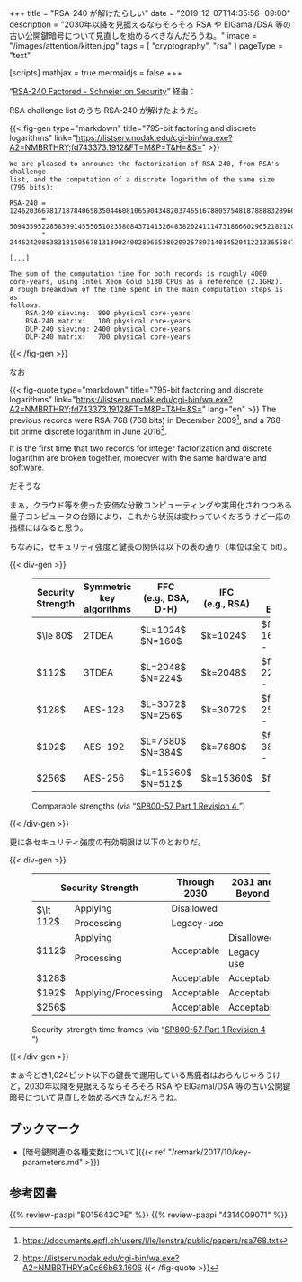 +++
title = "RSA-240 が解けたらしい"
date =  "2019-12-07T14:35:56+09:00"
description = "2030年以降を見据えるならそろそろ RSA や ElGamal/DSA 等の古い公開鍵暗号について見直しを始めるべきなんだろうね。"
image = "/images/attention/kitten.jpg"
tags = [ "cryptography", "rsa" ]
pageType = "text"

[scripts]
  mathjax = true
  mermaidjs = false
+++

“[RSA-240 Factored - Schneier on Security](https://www.schneier.com/blog/archives/2019/12/rsa-240_factore.html)” 経由：

RSA challenge list のうち RSA-240 が解けたようだ。

{{< fig-gen type="markdown" title="795-bit factoring and discrete logarithms" link="https://listserv.nodak.edu/cgi-bin/wa.exe?A2=NMBRTHRY;fd743373.1912&FT=M&P=T&H=&S=" >}}

```
We are pleased to announce the factorization of RSA-240, from RSA's challenge
list, and the computation of a discrete logarithm of the same size (795 bits):

RSA-240 = 124620366781718784065835044608106590434820374651678805754818788883289666801188210855036039570272508747509864768438458621054865537970253930571891217684318286362846948405301614416430468066875699415246993185704183030512549594371372159029236099
        = 509435952285839914555051023580843714132648382024111473186660296521821206469746700620316443478873837606252372049619334517
        * 244624208838318150567813139024002896653802092578931401452041221336558477095178155258218897735030590669041302045908071447

[...]

The sum of the computation time for both records is roughly 4000
core-years, using Intel Xeon Gold 6130 CPUs as a reference (2.1GHz).
A rough breakdown of the time spent in the main computation steps is as
follows.
    RSA-240 sieving:  800 physical core-years
    RSA-240 matrix:   100 physical core-years
    DLP-240 sieving: 2400 physical core-years
    DLP-240 matrix:   700 physical core-years
```

{{< /fig-gen >}}

なお

{{< fig-quote type="markdown" title="795-bit factoring and discrete logarithms" link="https://listserv.nodak.edu/cgi-bin/wa.exe?A2=NMBRTHRY;fd743373.1912&FT=M&P=T&H=&S=" lang="en" >}}
The previous records were RSA-768 (768 bits) in December 2009[^rsa2], and a 768-bit prime discrete logarithm in June 2016[^rsa3].

It is the first time that two records for integer factorization and discrete
logarithm are broken together, moreover with the same hardware and software.

[^rsa2]: https://documents.epfl.ch/users/l/le/lenstra/public/papers/rsa768.txt
[^rsa3]: https://listserv.nodak.edu/cgi-bin/wa.exe?A2=NMBRTHRY;a0c66b63.1606
{{< /fig-quote >}}

だそうな

まぁ，クラウド等を使った安価な分散コンピューティングや実用化されつつある量子コンピュータの台頭により，これから状況は変わっていくだろうけど一応の指標にはなると思う。

ちなみに，セキュリティ強度と鍵長の関係は以下の表の通り（単位は全て bit）。

{{< div-gen >}}
<figure lang="en">
<style>
main table.nist2 th  {
  vertical-align:middle;
  text-align: center;
}
main table.nist2 td  {
  vertical-align:middle;
  text-align: center;
}
</style>
<table class="nist2">
<thead>
<tr>
<th>Security<br>Strength</th>
<th>Symmetric<br> key<br> algorithms</th>
<th>FFC<br>(e.g., DSA, D-H)</th>
<th>IFC<br>(e.g., RSA)</th>
<th>ECC<br>(e.g., ECDSA)</th>
</tr>
</thead>
<tbody>
<tr><td> $\le 80$ </td><td>2TDEA</td><td> $L=1024$ <br> $N=160$ </td><td> $k=1024$ </td> <td> $f = 160\text{ - }223$ </td></tr>
<tr><td> $112$ </td><td>3TDEA</td><td> $L=2048$ <br> $N=224$ </td><td>$k=2048$</td> <td>$f = 224\text{ - }255$</td></tr>
<tr><td> $128$ </td><td>AES-128</td><td> $L=3072$ <br> $N=256$ </td><td>$k=3072$</td> <td>$f = 256\text{ - }383$</td></tr>
<tr><td> $192$ </td><td>AES-192</td><td> $L=7680$ <br> $N=384$ </td><td>$k=7680$</td> <td>$f = 384\text{ - }511$</td></tr>
<tr><td> $256$ </td><td>AES-256</td><td> $L=15360$ <br> $N=512$ </td><td>$k=15360$</td><td>$f=512+$</td></tr>
</tbody>
</table>
<figcaption>Comparable strengths (via <q><a href='https://doi.org/10.6028/NIST.SP.800-57pt1r4'>SP800-57 Part 1 Revision 4 <sup><i class='far fa-file-pdf'></i></sup></a></q>)</figcaption>
</figure>
{{< /div-gen >}}

更に各セキュリティ強度の有効期限は以下のとおりだ。

{{< div-gen >}}
<figure lang='en'>
<style>
main table.nist4 th  {
  vertical-align:middle;
  text-align: center;
}
main table.nist4 td  {
  vertical-align:middle;
  text-align: center;
}
</style>
<table class="nist4">
<thead>
<tr>
<th colspan='2'>Security Strength</th>
<th>Through<br> 2030</th>
<th>2031 and<br> Beyond</th>
</tr>
</thead>
<tbody>
<tr><td rowspan='2'>$\lt 112$</td><td>Applying</td>  <td colspan='2'>Disallowed</td></tr>
<tr>                              <td>Processing</td><td colspan='2'>Legacy-use</td></tr>
<tr><td rowspan='2'>$112$</td>    <td>Applying</td>  <td rowspan='2'>Acceptable</td><td>Disallowed</td></tr>
<tr>                              <td>Processing</td>                               <td>Legacy use</td></tr>

<tr><td>$128$</td>                <td rowspan='3'>Applying/Processing</td><td>Acceptable</td><td>Acceptable</td></tr>
<tr><td>$192$</td>                                   <td>Acceptable</td><td>Acceptable</td></tr>
<tr><td>$256$</td>                                   <td>Acceptable</td><td>Acceptable</td></tr>
</tbody>
</table>
<figcaption>Security-strength time frames (via <q><a href='https://doi.org/10.6028/NIST.SP.800-57pt1r4'>SP800-57 Part 1 Revision 4 <sup><i class='far fa-file-pdf'></i></sup></a></q>)</figcaption>
</figure>
{{< /div-gen >}}

まぁ今どき1,024ビット以下の鍵長で運用している馬鹿者はおらんじゃろうけど，2030年以降を見据えるならそろそろ RSA や ElGamal/DSA 等の古い公開鍵暗号について見直しを始めるべきなんだろうね。

## ブックマーク

- [暗号鍵関連の各種変数について]({{< ref "/remark/2017/10/key-parameters.md" >}})

## 参考図書

{{% review-paapi "B015643CPE" %}} <!-- 暗号技術入門 第3版 -->
{{% review-paapi "4314009071" %}} <!-- 暗号化 プライバシーを救った反乱者たち -->

